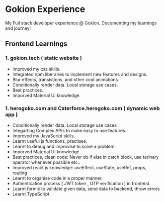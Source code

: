 # Gokion Experience
My Full stack developer experience @ Gokion. Documenting my learnings and journey!

## Frontend Learnings

### 1. gokion.tech ( static website )
- Improved my css skills.
- Integrated npm liberaries to implement new features and designs.
- Blur effects, transistions, and other cool animations.
- Conditionally render data. Local storage use cases.
- Best practices.
- Imporved Material UI knowledge.

### 1. herogoko.com and Caterforce.herogoko.com ( dynamic web app )
- Conditionally render data. Local storage use cases.
- Integarting Complex APIs to make easy to use features.
- Improved my JavaScript skills.
- Learnt useful js functions, practises.
- Learnt to debug and improvise to solve a problem.
- Imporved Material UI knowledge.
- Best practices, clean code: Never do if else in catch block, use terinary operator whenever possible etc..
- Improved react js knowledge: useEffect, useState, useRef, props, routing
- Learnt to organise code in a proper manner.
- Authentication process ( JWT token , OTP verification ) in frontend.
- Learnt formik to validate given data, send data to backend, throw errors
- Learnt TypeScript

